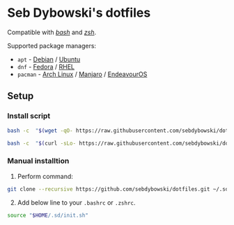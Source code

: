 # Seb Dybowski's dotfiles
Compatible with *[bash](https://www.gnu.org/software/bash/)* and *[zsh](https://zsh.sourceforge.io/Doc/)*. 

Supported package managers:

- `apt` - [Debian](https://www.debian.org/) / [Ubuntu](https://ubuntu.com/)
- `dnf` - [Fedora](https://getfedora.org/) / [RHEL](https://www.redhat.com/en/technologies/linux-platforms/enterprise-linux)
- `pacman` - [Arch Linux](https://archlinux.org/) / [Manjaro](https://manjaro.org/) / [EndeavourOS](https://endeavouros.com/)

## Setup
### Install script
```bash
bash -c  "$(wget -qO- https://raw.githubusercontent.com/sebdybowski/dotfiles/main/install.sh)"
```

```bash
bash -c  "$(curl -sLo- https://raw.githubusercontent.com/sebdybowski/dotfiles/main/install.sh)"
```


### Manual installtion
1. Perform command: 

```bash
git clone --recursive https://github.com/sebdybowski/dotfiles.git ~/.sd
```

2. Add below line to your `.bashrc` or `.zshrc`.

```bash
source "$HOME/.sd/init.sh"
```
